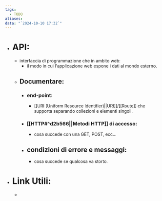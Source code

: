 ```yaml
---
tags:
  - TODO
aliases: 
data: "`2024-10-10 17:32`"
---
```

- # API:
	- interfaccia di programmazione che in ambito web:
		- il modo in cui l'applicazione web espone i dati al mondo esterno.
	- ## Documentare:
		- ### end-point:
			- [[URI (Uniform Resource Identifier)||URI]]/[[Route]] che supporta separando collezioni e elementi singoli.
		- ### [[HTTP#^d2b566||Metodi HTTP]] di accesso:
			- cosa succede con una GET, POST, ecc…
		- ## condizioni di errore e messaggi: 
			- cosa succede se qualcosa va storto.
- # Link Utili:
	- 